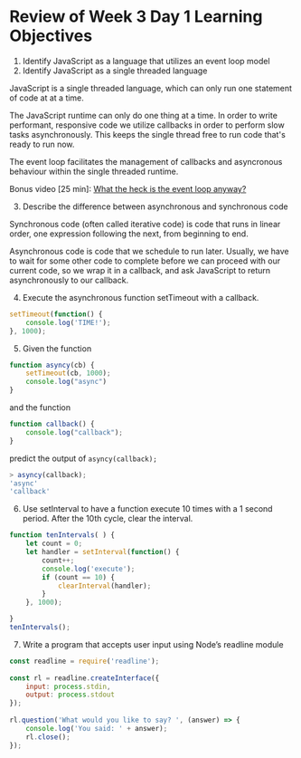# Review of Week 3 Day 1 Learning Objectives


1. Identify JavaScript as a language that utilizes an event loop model
2. Identify JavaScript as a single threaded language

JavaScript is a single threaded language, which can only run one statement of code at at a time.

The JavaScript runtime can only do one thing at a time.  In order to write performant, responsive code we utilize callbacks in order to perform slow tasks asynchronously.  This keeps the single thread free to run code that's ready to run now.

The event loop facilitates the management of callbacks and asyncronous behaviour within the single threaded runtime.

Bonus video [25 min]: [What the heck is the event loop anyway?](https://www.youtube.com/watch?v=8aGhZQkoFbQ)


3. Describe the difference between asynchronous and synchronous code

Synchronous code (often called iterative code) is code that runs in linear order, one expression following the next, from beginning to end.


Asynchronous code is code that we schedule to run later.  Usually, we have to wait for some other code to complete before we can proceed with our current code, so we wrap it in a callback, and ask JavaScript to return asynchronously to our callback.


4. Execute the asynchronous function setTimeout with a callback.

```js
setTimeout(function() {
	console.log('TIME!');
}, 1000);
```


5. Given the function

```js
function asyncy(cb) {
	setTimeout(cb, 1000);
	console.log("async")
}
```

 and the function
 
```js
function callback() {
	console.log("callback");
}
```

predict the output of `asyncy(callback);`

```js
> asyncy(callback);
'async'
'callback'
```


6. Use setInterval to have a function execute 10 times with a 1 second period. After the 10th cycle, clear the interval.

```js
function tenIntervals( ) {
	let count = 0;
	let handler = setInterval(function() {
		count++;
		console.log('execute');
		if (count == 10) {
			clearInterval(handler);
		}
	}, 1000);

}
tenIntervals();
```

7. Write a program that accepts user input using Node’s readline module

```js
const readline = require('readline');
	
const rl = readline.createInterface({
	input: process.stdin,
	output: process.stdout
});
	
rl.question('What would you like to say? ', (answer) => {
	console.log('You said: ' + answer);
	rl.close();
});
```
